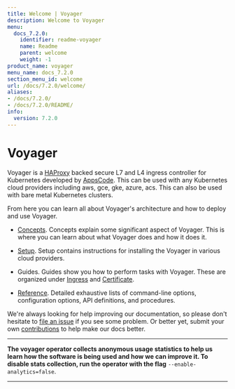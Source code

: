 ```yaml
---
title: Welcome | Voyager
description: Welcome to Voyager
menu:
  docs_7.2.0:
    identifier: readme-voyager
    name: Readme
    parent: welcome
    weight: -1
product_name: voyager
menu_name: docs_7.2.0
section_menu_id: welcome
url: /docs/7.2.0/welcome/
aliases:
- /docs/7.2.0/
- /docs/7.2.0/README/
info:
  version: 7.2.0
---
```


# Voyager

Voyager is a [HAProxy](http://www.haproxy.org/) backed secure L7 and L4 ingress controller for Kubernetes developed by [AppsCode](https://appscode.com). This can be used with any Kubernetes cloud providers including aws, gce, gke, azure, acs. This can also be used with bare metal Kubernetes clusters.

From here you can learn all about Voyager's architecture and how to deploy and use Voyager.

- [Concepts](/docs/7.2.0/concepts/). Concepts explain some significant aspect of Voyager. This
is where you can learn about what Voyager does and how it does it.

- [Setup](/docs/7.2.0/setup/). Setup contains instructions for installing
  the Voyager in various cloud providers.

- Guides. Guides show you how to perform tasks with Voyager. These are organized under [Ingress](/docs/7.2.0/guides/ingress) and [Certificate](/docs/7.2.0/guides/certificate).

- [Reference](/docs/7.2.0/reference/). Detailed exhaustive lists of
command-line options, configuration options, API definitions, and procedures.

We're always looking for help improving our documentation, so please don't hesitate to
[file an issue](https://github.com/appscode/voyager/issues/new) if you see some problem.
Or better yet, submit your own [contributions](/docs/7.2.0/CONTRIBUTING) to help
make our docs better.

---

**The voyager operator collects anonymous usage statistics to help us learn how the software is being used and how we can improve it.
To disable stats collection, run the operator with the flag** `--enable-analytics=false`.

---
